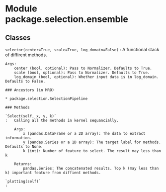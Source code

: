 Module package.selection.ensemble
=================================

Classes
-------

`selector(center=True, scale=True, log_domain=False)`
:   A functional stack of diffirent methods.
    
    Args:
        center (bool, optional): Pass to Normalizer. Defaults to True.
        scale (bool, optional): Pass to Normalizer. Defaults to True.
        log_domain (bool, optional): Whether input data is in log_domain. Defaults to False.

    ### Ancestors (in MRO)

    * package.selection.SelectionPipeline

    ### Methods

    `Select(self, x, y, k)`
    :   Calling all the methods in kernel sequancially.
        
        Args:
            x (pandas.DataFrame or a 2D array): The data to extract information.
            y (pandas.Series or a 1D array): The target label for methods. Defaults to None.
            k (int): Number of feature to select. The result may less than k
        
        Returns:
            pandas.Series: The concatenated results. Top k (may less than k) important feature from diffient methods.

    `plotting(self)`
    :